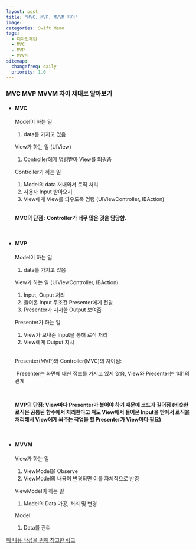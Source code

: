 ```yaml
---
layout: post
title: "MVC, MVP, MVVM 차이"
image:
categories: Swift Memo
tags: 
  - 디자인패턴
  - MVC
  - MVP
  - MVVM
sitemap:
  changefreq: daily
  priority: 1.0
---
```


### MVC MVP MVVM 차이 제대로 알아보기

- #### MVC

  Model이 하는 일

  1. data를 가지고 있음

  View가 하는 일 (UIView)

  1. Controller에게 명령받아 View를 띄워줌

  Controller가 하는 일

  1. Model의 data 꺼내와서 로직 처리
  2. 사용자 Input 받아오기
  3. View에게 View를 띄우도록 명령 (UIViewController, IBAction)

  <br/>

   **MVC의 단점 : Controller가 너무 많은 것을 담당함.**

  <br/>

- #### MVP

  Model이 하는 일

  1. data를 가지고 있음

  View가 하는 일 (UIViewController, IBAction)

  1. Input, Ouput 처리
  2. 들어온 Input 무조건 Presenter에게 전달
  3. Presenter가 지시한 Output 보여줌

  Presenter가 하는 일

  1. View가 보내준 Input을 통해 로직 처리
  2. View에게 Output 지시

  <br/>

  Presenter(MVP)와 Controller(MVC)의 차이점: 

  ​	Presenter는 화면에 대한 정보를 가지고 있지 않음, View와 Presenter는 1대1의 관계

  <br/>

  **MVP의 단점: View마다 Presenter가 붙어야 하기 때문에  코드가 길어짐 (비슷한 로직은 공통된 함수에서 처리한다고 쳐도 View에서 들어온 Input을 받아서 로직을 처리해서 View에게 쏴주는 작업을 할 Presenter가 View마다 필요)**

  <br/>

- #### MVVM

  View가 하는 일

  1. ViewModel을 Observe
  2. ViewModel의 내용이 변경되면 이를 자체적으로 반영

  ViewModel이 하는 일

  1. Model의 Data 가공, 처리 및 변경

  Model

  1. Data를 관리

[위 내용 작성을 위해 참고한 링크](https://www.youtube.com/watch?v=bjVAVm3t5cQ&ab_channel=%EA%B3%B0%ED%8A%80%EA%B9%80)

<br/>